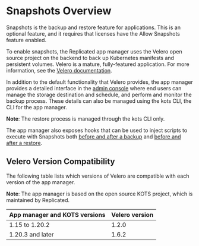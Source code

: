 # Snapshots Overview

Snapshots is the backup and restore feature for applications. This is an optional feature, and it requires that licenses have the Allow Snapshots feature enabled.

To enable snapshots, the Replicated app manager uses the Velero open source project on the backend to back up Kubernetes manifests and persistent volumes. Velero is a mature, fully-featured application. For more information, see the [Velero documentation](https://velero.io).

In addition to the default functionality that Velero provides, the app manager provides a detailed interface in the [admin console](../enterprise/snapshots-scheduling) where end users can manage the storage destination and schedule, and perform and monitor the backup process. These details can also be managed using the kots CLI, the CLI for the app manager.

**Note**: The restore process is managed through the kots CLI only.

The app manager also exposes hooks that can be used to inject scripts to execute with Snapshots both [before and after a backup](snapshots-configuring-backups) and [before and after a restore](../enterprise/snapshots-understanding).

## Velero Version Compatibility

The following table lists which versions of Velero are compatible with each version of the app manager.

**Note**: The app manager is based on the open source KOTS project, which is maintained by Replicated.

| App manager and KOTS versions | Velero version |
|------|-------------|
| 1.15 to 1.20.2 | 1.2.0 |
| 1.20.3 and later | 1.6.2 |
